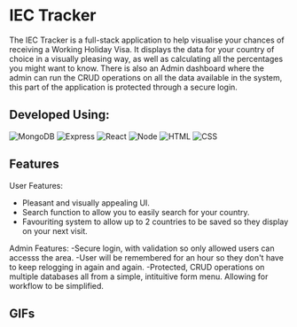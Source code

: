 # **IEC Tracker**

The IEC Tracker is a full-stack application to help visualise your chances of receiving a Working Holiday Visa. It displays the data for your country of choice in a visually pleasing way, as well as calculating all the percentages you might want to know. There is also an Admin dashboard where the admin can run the CRUD operations on all the data available in the system, this part of the application is protected through a secure login.

## Developed Using:
<img alt="MongoDB" src ="https://img.shields.io/badge/MongoDB-4EA94B?style=for-the-badge&logo=mongodb&logoColor=white"/>
<img alt="Express" src ="https://img.shields.io/badge/Express.js-000000?style=for-the-badge&logo=express&logoColor=white"/>
<img alt="React" src="https://img.shields.io/badge/React-20232A?style=for-the-badge&logo=react&logoColor=61DAFB" />
<img alt="Node" src ="https://img.shields.io/badge/Node.js-339933?style=for-the-badge&logo=nodedotjs&logoColor=white"/>
<img alt="HTML" src="https://img.shields.io/badge/HTML5-E34F26?style=for-the-badge&logo=html5&logoColor=white" />
<img alt="CSS" src="https://img.shields.io/badge/CSS3-1572B6?style=for-the-badge&logo=css3&logoColor=white" />

## **Features**
User Features:
- Pleasant and visually appealing UI.
- Search function to allow you to easily search for your country.
- Favouriting system to allow up to 2 countries to be saved so they display on your next visit.

Admin Features:
-Secure login, with validation so only allowed users can accesss the area.
-User will be remembered for an hour so they don't have to keep relogging in again and again.
-Protected, CRUD operations on multiple databases all from a simple, intituitive form menu. Allowing for workflow to be simplified.
## **GIFs**
